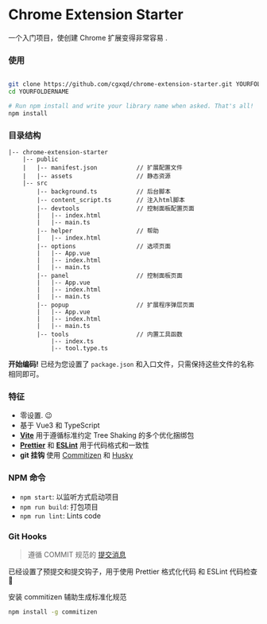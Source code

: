 # Chrome Extension Starter

一个入门项目，使创建 Chrome 扩展变得非常容易 .

### 使用

```bash

git clone https://github.com/cgxqd/chrome-extension-starter.git YOURFOLDERNAME
cd YOURFOLDERNAME

# Run npm install and write your library name when asked. That's all!
npm install
```

### 目录结构
```
|-- chrome-extension-starter
    |-- public
    |   |-- manifest.json           // 扩展配置文件
    |   |-- assets                  // 静态资源
    |-- src
        |-- background.ts           // 后台脚本
        |-- content_script.ts       // 注入html脚本
        |-- devtools                // 控制面板配置页面
        |   |-- index.html
        |   |-- main.ts
        |-- helper                  // 帮助
        |   |-- index.html
        |-- options                 // 选项页面
        |   |-- App.vue
        |   |-- index.html
        |   |-- main.ts
        |-- panel                   // 控制面板页面
        |   |-- App.vue
        |   |-- index.html
        |   |-- main.ts
        |-- popup                   // 扩展程序弹层页面
        |   |-- App.vue
        |   |-- index.html
        |   |-- main.ts
        |-- tools                   // 内置工具函数
            |-- index.ts
            |-- tool.type.ts

```

**开始编码!** 已经为您设置了 `package.json` 和入口文件，只需保持这些文件的名称相同即可。

### 特征

- 零设置. :wink:
- 基于 Vue3 和 TypeScript
- **[Vite](https://cn.vitejs.dev/)** 用于遵循标准约定 Tree Shaking 的多个优化捆绑包
- **[Prettier](https://github.com/prettier/prettier)** 和 **[ESLint](https://eslint.org/)** 用于代码格式和一致性
- **git 挂钩** 使用 [Commitizen](https://github.com/commitizen/cz-cli) 和 [Husky](https://github.com/typicode/husky)

### NPM 命令

- `npm start`: 以监听方式启动项目
- `npm run build`: 打包项目
- `npm run lint`: Lints code

### Git Hooks

> 遵循 COMMIT 规范的 [提交消息](https://github.com/conventional-changelog/conventional-changelog)

已经设置了预提交和提交钩子，用于使用 Prettier 格式化代码 和 ESLint 代码检查 :nail_care:

安装 commitizen 辅助生成标准化规范

```bash
npm install -g commitizen
```
